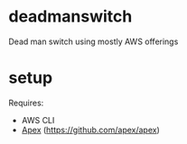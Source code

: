 # deadmanswitch
Dead man switch using mostly AWS offerings

# setup

Requires:
 - AWS CLI
 - [Apex](https://github.com/apex/apex) (https://github.com/apex/apex)